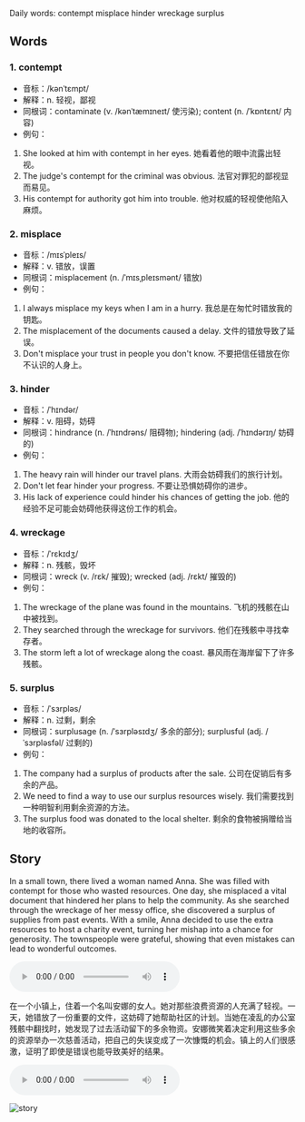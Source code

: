 Daily words: contempt misplace hinder wreckage surplus

## Words
### 1. contempt
- 音标：/kənˈtɛmpt/ <span style="cursor: pointer;" onclick="document.getElementById('audio-player-1').play()"><i class="fas fa-volume-up"></i></span>
<audio id="audio-player-1" src="https://files.dwong.top/words/contempt.mp3" style="display:none;"></audio>
- 解释：n. 轻视，鄙视
- 同根词：contaminate (v. /kənˈtæmɪneɪt/ 使污染); content (n. /ˈkɒntɛnt/ 内容)
- 例句：
1. She looked at him with contempt in her eyes. 
她看着他的眼中流露出轻视。 
2. The judge's contempt for the criminal was obvious. 
法官对罪犯的鄙视显而易见。 
3. His contempt for authority got him into trouble. 
他对权威的轻视使他陷入麻烦。

### 2. misplace
- 音标：/mɪsˈpleɪs/ <span style="cursor: pointer;" onclick="document.getElementById('audio-player-2').play()"><i class="fas fa-volume-up"></i></span>
<audio id="audio-player-2" src="https://files.dwong.top/words/misplace.mp3" style="display:none;"></audio>
- 解释：v. 错放，误置
- 同根词：misplacement (n. /ˈmɪsˌpleɪsmənt/ 错放)
- 例句：
1. I always misplace my keys when I am in a hurry. 
我总是在匆忙时错放我的钥匙。 
2. The misplacement of the documents caused a delay. 
文件的错放导致了延误。 
3. Don't misplace your trust in people you don't know. 
不要把信任错放在你不认识的人身上。

### 3. hinder
- 音标：/ˈhɪndər/ <span style="cursor: pointer;" onclick="document.getElementById('audio-player-3').play()"><i class="fas fa-volume-up"></i></span>
<audio id="audio-player-3" src="https://files.dwong.top/words/hinder.mp3" style="display:none;"></audio>
- 解释：v. 阻碍，妨碍
- 同根词：hindrance (n. /ˈhɪndrəns/ 阻碍物); hindering (adj. /ˈhɪndərɪŋ/ 妨碍的)
- 例句：
1. The heavy rain will hinder our travel plans. 
大雨会妨碍我们的旅行计划。 
2. Don't let fear hinder your progress. 
不要让恐惧妨碍你的进步。 
3. His lack of experience could hinder his chances of getting the job. 
他的经验不足可能会妨碍他获得这份工作的机会。

### 4. wreckage
- 音标：/ˈrɛkɪdʒ/ <span style="cursor: pointer;" onclick="document.getElementById('audio-player-4').play()"><i class="fas fa-volume-up"></i></span>
<audio id="audio-player-4" src="https://files.dwong.top/words/wreckage.mp3" style="display:none;"></audio>
- 解释：n. 残骸，毁坏
- 同根词：wreck (v. /rɛk/ 摧毁); wrecked (adj. /rɛkt/ 摧毁的)
- 例句：
1. The wreckage of the plane was found in the mountains. 
飞机的残骸在山中被找到。 
2. They searched through the wreckage for survivors. 
他们在残骸中寻找幸存者。 
3. The storm left a lot of wreckage along the coast. 
暴风雨在海岸留下了许多残骸。

### 5. surplus
- 音标：/ˈsɜrpləs/ <span style="cursor: pointer;" onclick="document.getElementById('audio-player-5').play()"><i class="fas fa-volume-up"></i></span>
<audio id="audio-player-5" src="https://files.dwong.top/words/surplus.mp3" style="display:none;"></audio>
- 解释：n. 过剩，剩余
- 同根词：surplusage (n. /ˈsɜrpləsɪdʒ/ 多余的部分); surplusful (adj. /ˈsɜrpləsfəl/ 过剩的)
- 例句：
1. The company had a surplus of products after the sale. 
公司在促销后有多余的产品。 
2. We need to find a way to use our surplus resources wisely. 
我们需要找到一种明智利用剩余资源的方法。 
3. The surplus food was donated to the local shelter. 
剩余的食物被捐赠给当地的收容所。

## Story
In a small town, there lived a woman named Anna. She was filled with contempt for those who wasted resources. One day, she misplaced a vital document that hindered her plans to help the community. As she searched through the wreckage of her messy office, she discovered a surplus of supplies from past events. With a smile, Anna decided to use the extra resources to host a charity event, turning her mishap into a chance for generosity. The townspeople were grateful, showing that even mistakes can lead to wonderful outcomes.

<audio controls>
  <source src="https://files.dwong.top/story/2024-10-07-english.mp3" type="audio/mpeg">
  你的浏览器不支持音频元素。
</audio>
  

在一个小镇上，住着一个名叫安娜的女人。她对那些浪费资源的人充满了轻视。一天，她错放了一份重要的文件，这妨碍了她帮助社区的计划。当她在凌乱的办公室残骸中翻找时，她发现了过去活动留下的多余物资。安娜微笑着决定利用这些多余的资源举办一次慈善活动，把自己的失误变成了一次慷慨的机会。镇上的人们很感激，证明了即使是错误也能导致美好的结果。

<audio controls>
  <source src="https://files.dwong.top/story/2024-10-07-chinese.mp3" type="audio/mpeg">
  你的浏览器不支持音频元素。
</audio>
  

![story](https://files.dwong.top/images/2024-10-07.png)

